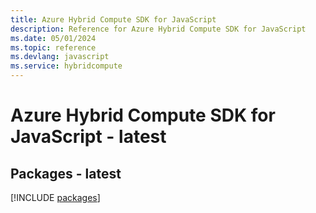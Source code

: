 ```yaml
---
title: Azure Hybrid Compute SDK for JavaScript
description: Reference for Azure Hybrid Compute SDK for JavaScript
ms.date: 05/01/2024
ms.topic: reference
ms.devlang: javascript
ms.service: hybridcompute
---
```

# Azure Hybrid Compute SDK for JavaScript - latest
## Packages - latest
[!INCLUDE [packages](hybrid-compute-index.md)]
